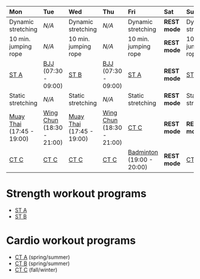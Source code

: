 
| Mon | Tue | Wed | Thu | Fri | Sat | Sun |
|:---|:---|:---|:---|:---|:---|:---|
| Dynamic stretching | *N/A* | Dynamic stretching | *N/A* | Dynamic stretching | **REST mode** | Dynamic stretching |
| 10 min. jumping rope | *N/A* | 10 min. jumping rope | *N/A* | 10 min. jumping rope | **REST mode** | 10 min. jumping rope |
| [ST A](https://github.com/mobsikx/workout/blob/master/Full-A.md) | [BJJ](https://www.lannagym.cz/rozvrh/) (07:30 - 09:00) | [ST B](https://github.com/mobsikx/workout/blob/master/Full-B.md) | [BJJ](https://www.lannagym.cz/rozvrh/) (07:30 - 09:00) | [ST A](https://github.com/mobsikx/workout/blob/master/Full-A.md) | **REST mode** | [ST B](https://github.com/mobsikx/workout/blob/master/Full-B.md) |
| Static stretching | *N/A* | Static stretching | *N/A* | Static stretching | **REST mode** | Static stretching |
| [Muay Thai](https://www.lannagym.cz/rozvrh/) (17:45 - 19:00) | [Wing Chun](https://www.wingchunpraha.cz) (18:30 - 21:00) | [Muay Thai](https://www.lannagym.cz/rozvrh/) (17:45 - 19:00) | [Wing Chun](https://www.wingchunpraha.cz) (18:30 - 21:00) | [CT C](https://github.com/mobsikx/workout/blob/master/Cardio-Light.md) | **REST mode** | **REST mode** |
| [CT C](https://github.com/mobsikx/workout/blob/master/Cardio-Light.md) | [CT C](https://github.com/mobsikx/workout/blob/master/Cardio-Light.md) | [CT C](https://github.com/mobsikx/workout/blob/master/Cardio-Light.md) | [CT C](https://github.com/mobsikx/workout/blob/master/Cardio-Light.md) | [Badminton](http://www.ruzova5.cz/cs/badminton/) (19:00 - 20:00) | **REST mode** | [CT C](https://github.com/mobsikx/workout/blob/master/Cardio-Light.md) |

# Strength workout programs
* [ST A](https://github.com/mobsikx/workout/blob/master/Full-A.md)
* [ST B](https://github.com/mobsikx/workout/blob/master/Full-B.md)

# Cardio workout programs
* [CT A](https://github.com/mobsikx/workout/blob/master/Cardio-Explosive.md) (spring/summer)
* [CT B](https://github.com/mobsikx/workout/blob/master/Cardio-Endurance.md) (spring/summer)
* [CT C](https://github.com/mobsikx/workout/blob/master/Cardio-Light.md) (fall/winter)
